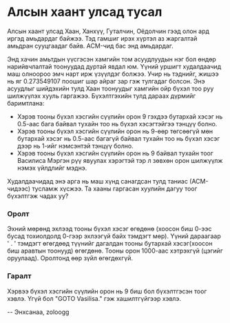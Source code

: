 Алсын хаант улсад тусал
=======================

Алсын хаант улсад Хаан, Ханхүү, Гуталчин, Оёдолчин гээд олон ард иргэд амьдардаг
байжээ. Тэд гамшиг ирэх хүртэл аз жаргалтай амьдран сууцгаадаг байв. ACM-чид бас
энд амьдардаг.

Энд хачин амьтдын үүсгэсэн хамгийн том асуудлуудын нэг бол өндөр нарийвчлалтай
тоонуудад дуртай явдал юм. Үүний уршигт худалдаачид маш олноороо эмч нарт ирж
үзүүлдэг болжээ. Учир нь тэднийг, жишээ нь яг $0.273549107$ поошиг шар айраг зар
гэж тулгадаг болсон. Энэ асуудлыг шийдэхийн тулд Хаан тоонуудыг хамгийн ойр
бүхэл тоо руу шилжүүлэх хууль гаргажээ. Бүхэлтгэхийн тулд дараах дүрмийг
баримтлана:

 - Хэрэв тооны бүхэл хэсгийн сүүлийн орон $9$ гэхдээ бутархай хэсэг нь $0.5$-аас
   бага байвал тухайн тоо нь бүхэл хэсэгтэйгээ тэнцүү болно.
 - Хэрэв тооны бүхэл хэсгийн сүүлийн орон нь $9$-өөр төгсөөгүй мөн бутархай
   хэсэг нь $0.5$-аас багагүй байвал тухайн тоо нь бүхэл хэсэг дээр нь $1$-ийг
   нэмсэнтэй тэнцүү болно.
 - Хэрэв тооны бүхэл хэсгийн сүүлийн орон нь $9$ байвал тухайн тоог Василиса
   Мэргэн рүү явуулах хэрэгтэй тэр л зөвхөн орон шилжүүлж нэмэх үйлдлийг мэднэ.

Худалдаачидад энэ арга нь маш хүнд санагдсан тулд таниас (АСМ-чидээс) тусламж
хүсжээ. Та хааны гаргасан хуулийн дагуу тоог бүхэлтгэж чадах уу?


### Оролт
Эхний мөрөнд эхлээд тооны бүхэл хэсэг өгөдөнө (хоосон биш $0$-ээс бусад
тохиолдолд $0$-гээр эхлээгүй байх тэмдэгт мөр). Үүний дараагаар ' . ' тэмдэгт
өгөгдөөд түүнийг дагалдан тооны бутархай хэсэг(хоосон биш аравтын тоонууд)
өгөгдөнө. Тооны орон $1000$-аас хэтрэхгүй (цэгийг оруулаад). Оролтонд өөр зүйл
өгөгдөхгүй.


### Гаралт
Хэрвээ бүхэл хэсгийн сүүлийн орон нь $9$ биш бол бүхэлтгэсэн тоог хэвлэ. Үгүй
бол "GOTO Vasilisa." гэж хашилтгүйгээр хэвлэ.

-- Энхсанаа, zoloogg
